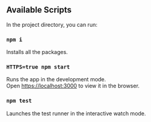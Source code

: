 ## Available Scripts

In the project directory, you can run:

### `npm i`

Installs all the packages.

### `HTTPS=true npm start`

Runs the app in the development mode.<br>
Open [https://localhost:3000](https://localhost:3000) to view it in the browser.

### `npm test`

Launches the test runner in the interactive watch mode.
